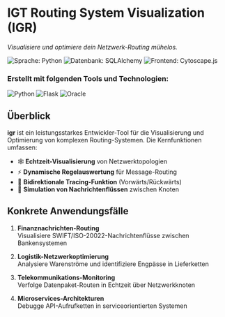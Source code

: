 # IGT Routing System Visualization (IGR)

*Visualisiere und optimiere dein Netzwerk-Routing mühelos.*

![Sprache: Python](https://img.shields.io/badge/python-47.2%25-blue)
![Datenbank: SQLAlchemy](https://img.shields.io/badge/database-SQLAlchemy-orange)
![Frontend: Cytoscape.js](https://img.shields.io/badge/viz-Cytoscape.js-green)

### Erstellt mit folgenden Tools und Technologien:
![Python](https://img.shields.io/badge/-Python-blue)
![Flask](https://img.shields.io/badge/-Flask-lightgrey)
![Oracle](https://img.shields.io/badge/-Oracle-red)

## Überblick

**igr** ist ein leistungsstarkes Entwickler-Tool für die Visualisierung und Optimierung von komplexen Routing-Systemen. Die Kernfunktionen umfassen:

* 🕸️ **Echtzeit-Visualisierung** von Netzwerktopologien
* ⚡ **Dynamische Regelauswertung** für Message-Routing
* 🔄 **Bidirektionale Tracing-Funktion** (Vorwärts/Rückwärts)
* 📡 **Simulation von Nachrichtenflüssen** zwischen Knoten

## Konkrete Anwendungsfälle

1. **Finanznachrichten-Routing**  
   Visualisiere SWIFT/ISO-20022-Nachrichtenflüsse zwischen Bankensystemen
   
2. **Logistik-Netzwerkoptimierung**  
   Analysiere Warenströme und identifiziere Engpässe in Lieferketten

3. **Telekommunikations-Monitoring**  
   Verfolge Datenpaket-Routen in Echtzeit über Netzwerkknoten

4. **Microservices-Architekturen**  
   Debugge API-Aufrufketten in serviceorientierten Systemen
